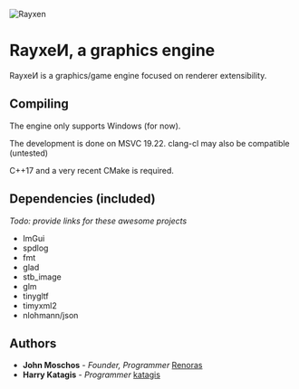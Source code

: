 ![Rayxen](/assets/default-data/__default__image-logo.png?style=centerme "Rayxen")

# RayxeИ, a graphics engine

RayxeИ is a graphics/game engine focused on renderer extensibility.


## Compiling

The engine only supports Windows (for now).

The development is done on MSVC 19.22. clang-cl may also be compatible (untested)

C++17 and a very recent CMake is required.


## Dependencies (included)
*Todo: provide links for these awesome projects*

* ImGui
* spdlog
* fmt
* glad
* stb_image
* glm
* tinygltf
* timyxml2
* nlohmann/json

## Authors

* **John Moschos** - *Founder, Programmer* [Renoras](https://github.com/Renoras)
* **Harry Katagis** - *Programmer* [katagis](https://github.com/katagis)

